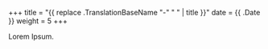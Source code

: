 +++
title = "{{ replace .TranslationBaseName "-" " " | title }}"
date =  {{ .Date }}
weight = 5
+++

Lorem Ipsum.